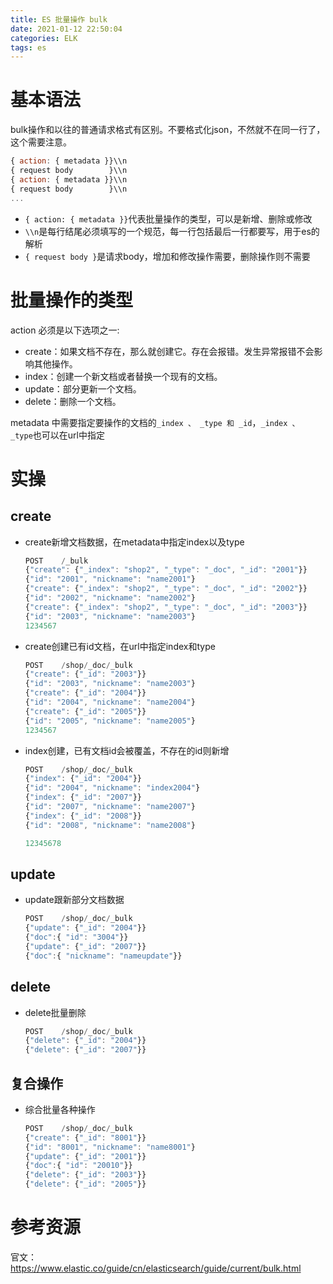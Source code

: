 ```yaml
---
title: ES 批量操作 bulk
date: 2021-01-12 22:50:04
categories: ELK
tags: es
---
```


# 基本语法

bulk操作和以往的普通请求格式有区别。不要格式化json，不然就不在同一行了，这个需要注意。

```jsx
{ action: { metadata }}\\n
{ request body        }\\n
{ action: { metadata }}\\n
{ request body        }\\n
...
```

- `{ action: { metadata }}`代表批量操作的类型，可以是新增、删除或修改
- `\\n`是每行结尾必须填写的一个规范，每一行包括最后一行都要写，用于es的解析
- `{ request body }`是请求body，增加和修改操作需要，删除操作则不需要

# 批量操作的类型

action 必须是以下选项之一:

- create：如果文档不存在，那么就创建它。存在会报错。发生异常报错不会影响其他操作。
- index：创建一个新文档或者替换一个现有的文档。
- update：部分更新一个文档。
- delete：删除一个文档。

metadata 中需要指定要操作的文档的`_index 、 _type 和 _id`，`_index 、 _type`也可以在url中指定

# 实操

## create

- create新增文档数据，在metadata中指定index以及type

  ```jsx
  POST    /_bulk
  {"create": {"_index": "shop2", "_type": "_doc", "_id": "2001"}}
  {"id": "2001", "nickname": "name2001"}
  {"create": {"_index": "shop2", "_type": "_doc", "_id": "2002"}}
  {"id": "2002", "nickname": "name2002"}
  {"create": {"_index": "shop2", "_type": "_doc", "_id": "2003"}}
  {"id": "2003", "nickname": "name2003"}
  1234567
  ```

- create创建已有id文档，在url中指定index和type

  ```jsx
  POST    /shop/_doc/_bulk
  {"create": {"_id": "2003"}}
  {"id": "2003", "nickname": "name2003"}
  {"create": {"_id": "2004"}}
  {"id": "2004", "nickname": "name2004"}
  {"create": {"_id": "2005"}}
  {"id": "2005", "nickname": "name2005"}
  1234567
  ```

- index创建，已有文档id会被覆盖，不存在的id则新增

  ```jsx
  POST    /shop/_doc/_bulk
  {"index": {"_id": "2004"}}
  {"id": "2004", "nickname": "index2004"}
  {"index": {"_id": "2007"}}
  {"id": "2007", "nickname": "name2007"}
  {"index": {"_id": "2008"}}
  {"id": "2008", "nickname": "name2008"}
  
  12345678
  ```

## update

- update跟新部分文档数据

  ```jsx
  POST    /shop/_doc/_bulk
  {"update": {"_id": "2004"}}
  {"doc":{ "id": "3004"}}
  {"update": {"_id": "2007"}}
  {"doc":{ "nickname": "nameupdate"}}
  ```

## delete

- delete批量删除

  ```jsx
  POST    /shop/_doc/_bulk
  {"delete": {"_id": "2004"}}
  {"delete": {"_id": "2007"}}
  ```

## 复合操作

- 综合批量各种操作

  ```jsx
  POST    /shop/_doc/_bulk
  {"create": {"_id": "8001"}}
  {"id": "8001", "nickname": "name8001"}
  {"update": {"_id": "2001"}}
  {"doc":{ "id": "20010"}}
  {"delete": {"_id": "2003"}}
  {"delete": {"_id": "2005"}}
  ```

# 参考资源

官文：https://www.elastic.co/guide/cn/elasticsearch/guide/current/bulk.html